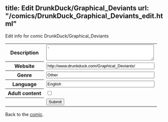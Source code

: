title: Edit DrunkDuck/Graphical_Deviants
url: "/comics/DrunkDuck_Graphical_Deviants_edit.html"
---
Edit info for comic DrunkDuck/Graphical_Deviants

<form name="comic" action="http://gaepostmail.appspot.com/comic/" method="post">
<table class="comicinfo">
<tr>
<th>Description</th><td><textarea name="description" cols="40" rows="3">-</textarea></td>
</tr>
<tr>
<th>Website</th><td><input type="text" name="url" value="http://www.drunkduck.com/Graphical_Deviants/" size="40"/></td>
</tr>
<tr>
<th>Genre</th><td><input type="text" name="genre" value="Other" size="40"/></td>
</tr>
<tr>
<th>Language</th><td><input type="text" name="language" value="English" size="40"/></td>
</tr>
<tr>
<th>Adult content</th><td><input type="checkbox" name="adult" value="adult" /></td>
</tr>
<tr>
<th></th><td>
<input type="hidden" name="comic" value="DrunkDuck_Graphical_Deviants" />
<input type="submit" name="submit" value="Submit" />
</td>
</tr>
</table>
</form>

Back to the [comic](DrunkDuck_Graphical_Deviants.html).
